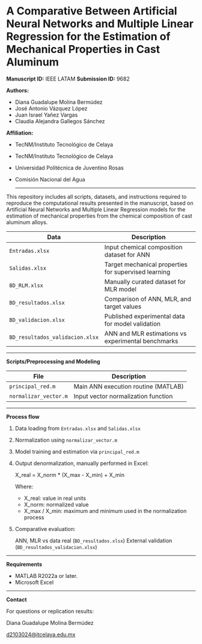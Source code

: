 # A Comparative Between Artificial Neural Networks and Multiple Linear Regression for the Estimation of Mechanical Properties in Cast Aluminum

**Manuscript ID:** IEEE LATAM **Submission ID:** 9682

**Authors:**

- Diana Guadalupe Molina Bermúdez
- José Antonio Vázquez López
- Juan Israel Yañez Vargas
- Claudia Alejandra Gallegos Sánchez

**Affiliation:**

- TecNM/Instituto Tecnológico de Celaya
- TecNM/Instituto Tecnológico de Celaya
- Universidad Politécnica de Juventino Rosas
- Comisión Nacional del Agua

  ---

This repository includes all scripts, datasets, and instructions required to reproduce the computational results presented in the manuscript, based on Artificial Neural
Networks and Multiple Linear Regression models for the estimation of mechanical properties from the chemical composition of cast aluminum alloys.

| Data |  Description |
|--------|-------------|
| `Entradas.xlsx` | Input chemical composition dataset for ANN |
| `Salidas.xlsx` | Target mechanical properties for supervised learning |
| `BD_RLM.xlsx` | Manually curated dataset for MLR model |
| `BD_resultados.xlsx` | Comparison of ANN, MLR, and target values |
| `BD_validacion.xlsx` | Published experimental data for model validation |
| `BD_resultados_validacion.xlsx`	| ANN and MLR estimations vs experimental benchmarks | 

---

**Scripts/Preprocessing and Modeling**

| File |  Description |
|--------|-------------|
| `principal_red.m` | Main ANN execution routine (MATLAB) |
| `normalizar_vector.m` | Input vector normalization function |

---

**Process flow**

1. Data loading from `Entradas.xlsx` and `Salidas.xlsx`
2. Normalization using `normalizar_vector.m`
3. Model training and estimation via `principal_red.m`
4. Output denormalization, manually performed in Excel:

	X_real = X_norm * (X_max - X_min) + X_min

	Where:
	- X_real: value in real units
	- X_norm: normalized value
	- X_max / X_min: maximum and minimum used in the normalization process

5. Comparative evaluation:

	ANN, MLR vs data real (`BD_resultados.xlsx`)
	External validation (`BD_resultados_validacion.xlsx`)

---

**Requirements**

- MATLAB R2022a or later.
- Microsoft Excel

---

**Contact**

For questions or replication results:

Diana Guadalupe Molina Bermúdez 

d2103024@itcelaya.edu.mx

